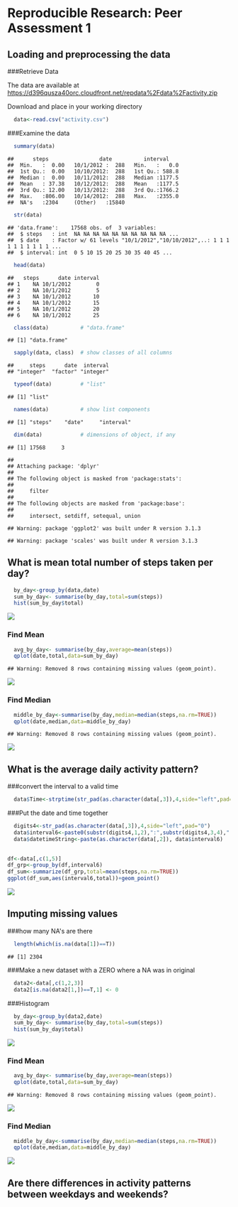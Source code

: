 # Reproducible Research: Peer Assessment 1


## Loading and preprocessing the data
###Retrieve Data

The data are available at https://d396qusza40orc.cloudfront.net/repdata%2Fdata%2Factivity.zip

Download and place in your working directory


```r
  data<-read.csv("activity.csv")
```

###Examine the data

```r
  summary(data)
```

```
##      steps                date          interval     
##  Min.   :  0.00   10/1/2012 :  288   Min.   :   0.0  
##  1st Qu.:  0.00   10/10/2012:  288   1st Qu.: 588.8  
##  Median :  0.00   10/11/2012:  288   Median :1177.5  
##  Mean   : 37.38   10/12/2012:  288   Mean   :1177.5  
##  3rd Qu.: 12.00   10/13/2012:  288   3rd Qu.:1766.2  
##  Max.   :806.00   10/14/2012:  288   Max.   :2355.0  
##  NA's   :2304     (Other)   :15840
```

```r
  str(data)
```

```
## 'data.frame':	17568 obs. of  3 variables:
##  $ steps   : int  NA NA NA NA NA NA NA NA NA NA ...
##  $ date    : Factor w/ 61 levels "10/1/2012","10/10/2012",..: 1 1 1 1 1 1 1 1 1 1 ...
##  $ interval: int  0 5 10 15 20 25 30 35 40 45 ...
```

```r
  head(data)
```

```
##   steps      date interval
## 1    NA 10/1/2012        0
## 2    NA 10/1/2012        5
## 3    NA 10/1/2012       10
## 4    NA 10/1/2012       15
## 5    NA 10/1/2012       20
## 6    NA 10/1/2012       25
```

```r
  class(data)          # "data.frame"
```

```
## [1] "data.frame"
```

```r
  sapply(data, class)  # show classes of all columns
```

```
##     steps      date  interval 
## "integer"  "factor" "integer"
```

```r
  typeof(data)         # "list"
```

```
## [1] "list"
```

```r
  names(data)          # show list components
```

```
## [1] "steps"    "date"     "interval"
```

```r
  dim(data)            # dimensions of object, if any
```

```
## [1] 17568     3
```


```
## 
## Attaching package: 'dplyr'
## 
## The following object is masked from 'package:stats':
## 
##     filter
## 
## The following objects are masked from 'package:base':
## 
##     intersect, setdiff, setequal, union
```

```
## Warning: package 'ggplot2' was built under R version 3.1.3
```

```
## Warning: package 'scales' was built under R version 3.1.3
```

## What is mean total number of steps taken per day?

```r
  by_day<-group_by(data,date)
  sum_by_day<- summarise(by_day,total=sum(steps))
  hist(sum_by_day$total)  
```

![](PA1_template_files/figure-html/unnamed-chunk-4-1.png) 

### Find Mean

```r
  avg_by_day<- summarise(by_day,average=mean(steps))
  qplot(date,total,data=sum_by_day)
```

```
## Warning: Removed 8 rows containing missing values (geom_point).
```

![](PA1_template_files/figure-html/unnamed-chunk-5-1.png) 

### Find Median

```r
  middle_by_day<-summarise(by_day,median=median(steps,na.rm=TRUE))
  qplot(date,median,data=middle_by_day)
```

```
## Warning: Removed 8 rows containing missing values (geom_point).
```

![](PA1_template_files/figure-html/unnamed-chunk-6-1.png) 


## What is the average daily activity pattern?
###convert the interval to a valid time

```r
  data$Time<-strptime(str_pad(as.character(data[,3]),4,side="left",pad="0"),"%H%M" )
```

###Put the date and time together

```r
  digits4<-str_pad(as.character(data[,3]),4,side="left",pad="0")
  data$interval6<-paste0(substr(digits4,1,2),":",substr(digits4,3,4),":00")
  data$datetimeString<-paste(as.character(data[,2]), data$interval6)
  

df<-data[,c(1,5)]
df_grp<-group_by(df,interval6)
df_sum<-summarize(df_grp,total=mean(steps,na.rm=TRUE))
ggplot(df_sum,aes(interval6,total))+geom_point()
```

![](PA1_template_files/figure-html/unnamed-chunk-8-1.png) 

## Imputing missing values
###how many NA's are there

```r
  length(which(is.na(data[1])==T))
```

```
## [1] 2304
```

###Make a new dataset with a ZERO where a NA was in original

```r
  data2<-data[,c(1,2,3)]
  data2[is.na(data2[1,])==T,1] <- 0
```

###Histogram


```r
  by_day<-group_by(data2,date)
  sum_by_day<- summarise(by_day,total=sum(steps))
  hist(sum_by_day$total)  
```

![](PA1_template_files/figure-html/unnamed-chunk-11-1.png) 

### Find Mean

```r
  avg_by_day<- summarise(by_day,average=mean(steps))
  qplot(date,total,data=sum_by_day)
```

```
## Warning: Removed 8 rows containing missing values (geom_point).
```

![](PA1_template_files/figure-html/unnamed-chunk-12-1.png) 

### Find Median

```r
  middle_by_day<-summarise(by_day,median=median(steps,na.rm=TRUE))
  qplot(date,median,data=middle_by_day)
```

![](PA1_template_files/figure-html/unnamed-chunk-13-1.png) 

## Are there differences in activity patterns between weekdays and weekends?

